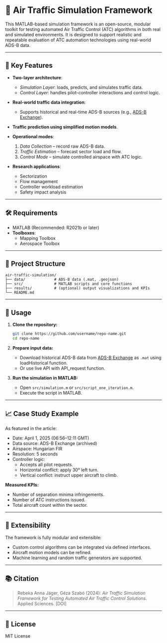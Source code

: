 
# 🛫 Air Traffic Simulation Framework

This MATLAB-based simulation framework is an open-source, modular toolkit for testing automated Air Traffic Control (ATC) algorithms in both real and simulated environments. It is designed to support realistic and repeatable evaluation of ATC automation technologies using real-world ADS-B data.

---

## 🧠 Key Features

- **Two-layer architecture**:
  - *Simulation Layer*: loads, predicts, and simulates traffic data.
  - *Control Layer*: handles pilot-controller interactions and control logic.
  
- **Real-world traffic data integration**:
  - Supports historical and real-time ADS-B sources (e.g., [ADS-B Exchange](https://www.adsbexchange.com)).

- **Traffic prediction using simplified motion models**.

- **Operational modes**:
  1. *Data Collection* – record raw ADS-B data.
  2. *Traffic Estimation* – forecast sector load and flow.
  3. *Control Mode* – simulate controlled airspace with ATC logic.

- **Research applications**:
  - Sectorization
  - Flow management
  - Controller workload estimation
  - Safety impact analysis

---

## 🛠️ Requirements

- MATLAB (Recommended: R2021b or later)
- **Toolboxes**:
  - Mapping Toolbox
  - Aerospace Toolbox

---

## 📁 Project Structure

```text
air-traffic-simulation/
├── data/             # ADS-B data (.mat, .geojson)
├── src/              # MATLAB scripts and core functions
├── results/          # (optional) output visualizations and KPIs
└── README.md
```

---

## 🚀 Usage

1. **Clone the repository:**
   ```bash
   git clone https://github.com/username/repo-name.git
   cd repo-name
   ```

2. **Prepare input data:**
   - Download historical ADS-B data from [ADS-B Exchange](https://www.adsbexchange.com) as `.mat` using loadHistorical function.
   - Or use live API with API_request function.

3. **Run the simulation in MATLAB:**
   - Open `src/simulation.m` or `src/script_one_iteration.m`.
   - Execute the script in MATLAB.

---

## 📈 Case Study Example

As featured in the article:
- Date: April 1, 2025 (06:56–12:11 GMT)
- Data source: ADS-B Exchange (archived)
- Airspace: Hungarian FIR
- Resolution: 5 seconds
- Controller logic:
  - Accepts all pilot requests.
  - Horizontal conflict: apply 30° left turn.
  - Vertical conflict: instruct upper aircraft to climb.

**Measured KPIs:**
- Number of separation minima infringements.
- Number of ATC instructions issued.
- Total aircraft count within the sector.

---

## 🧩 Extensibility

The framework is fully modular and extensible:
- Custom control algorithms can be integrated via defined interfaces.
- Aircraft motion models can be refined.
- Machine learning and random traffic generators are supported.

---

## 📚 Citation

> Rebeka Anna Jáger, Géza Szabó (2024): *Air Traffic Simulation Framework for Testing Automated Air Traffic Control Solutions*. Applied Sciences. [DOI]

---

## 📜 License

MIT License
